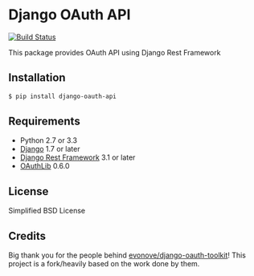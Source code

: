 Django OAuth API
================

[![Build Status](https://travis-ci.org/eofs/django-oauth-api.png?branch=master)](https://travis-ci.org/eofs/django-oauth-api)

This package provides OAuth API using Django Rest Framework

## Installation
```bash
$ pip install django-oauth-api
```

## Requirements
- Python 2.7 or 3.3
- [Django](https://www.djangoproject.com/) 1.7 or later
- [Django Rest Framework](http://django-rest-framework.org/) 3.1 or later
- [OAuthLib](https://github.com/idan/oauthlib) 0.6.0

## License
Simplified BSD License

## Credits
Big thank you for the people behind [evonove/django-oauth-toolkit](https://github.com/evonove/django-oauth-toolkit)! This project is a fork/heavily based on the work done by them.
